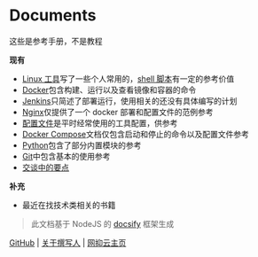 # Documents

这些是参考手册，不是教程

**现有**

- [Linux 工具](linux-tool/)写了一些个人常用的，[shell 脚本](linux-tool/shell.md)有一定的参考价值
- [Docker](docker/)包含构建、运行以及查看镜像和容器的命令
- [Jenkins](jenkins/)只简述了部署运行，使用相关的还没有具体编写的计划
- [Nginx](nginx/)仅提供了一个 docker 部署和配置文件的范例参考
- [配置文件](config/)是平时经常使用的工具配置，供参考
- [Docker Compose](docker-compose/)文档仅包含启动和停止的命令以及配置文件参考
- [Python](python/)包含了部分内置模块的参考
- [Git](vcs/)中包含基本的使用参考
- [交谈中的要点](talk/)

**补充**

- 最近在找技术类相关的书籍

>此文档基于 NodeJS 的 [docsify](https://docsify.js.org/#/zh-cn/) 框架生成

[GitHub](https://github.com/StilleMenschen/stillemenschen.github.io) | [关于撰写人](about/ "撰写人自述") |
[网抑云主页](https://music.163.com/#/user/home?id=247886432)
